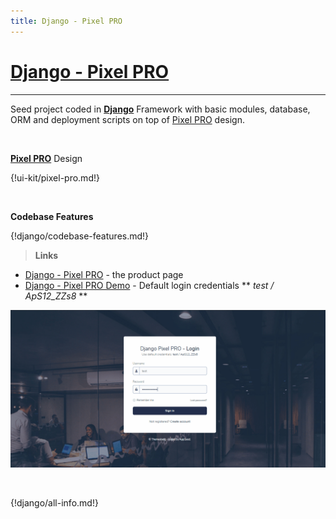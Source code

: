 ```yaml
---
title: Django - Pixel PRO
---
```


# [Django - Pixel PRO](https://appseed.us/django/django-pixel-uikit-pro)
---

Seed project coded in **[Django](/what-is/django/)** Framework with basic modules, database, ORM and deployment scripts on top of [Pixel PRO](/bootstrap-template/pixel-pro/) design.

<br />

**[Pixel PRO](/bootstrap-template/pixel-pro/)** Design

{!ui-kit/pixel-pro.md!}

<br />

**Codebase Features**

{!django/codebase-features.md!}

> **Links**

- [Django - Pixel PRO](https://appseed.us/django/django-pixel-uikit-pro) - the product page
- [Django - Pixel PRO Demo](https://django-pixel-uikit-pro.appseed.us/login/) - Default login credentials ** *test / ApS12_ZZs8* **

![Django - Pixel PRO, simple seed project coded in Django Framework by AppSeed.](https://raw.githubusercontent.com/app-generator/django-pixel-uikit-pro/master/media/django-pixel-uikit-pro-intro.gif) 

<br />

{!django/all-info.md!}
